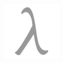 <p align="center">
  <a href="https://lambda.lv/"><img width=175 height=175 src="https://raw.githubusercontent.com/LV/lambda.lv/master/static/img/logo.png"></a>
</p>
